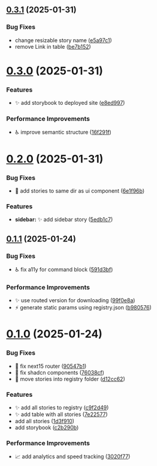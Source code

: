 ## [0.3.1](https://github.com/lloydrichards/shadcn-storybook-registry/compare/v0.3.0...v0.3.1) (2025-01-31)


### Bug Fixes

* change resizable story name ([e5a97c1](https://github.com/lloydrichards/shadcn-storybook-registry/commit/e5a97c1832671e53b1f35e860e94ff3eab93954a))
* remove Link in table ([be7b152](https://github.com/lloydrichards/shadcn-storybook-registry/commit/be7b152c52110d9f30be26ad887af19a1b15d0cb))

# [0.3.0](https://github.com/lloydrichards/shadcn-storybook-registry/compare/v0.2.0...v0.3.0) (2025-01-31)


### Features

* :sparkles: add storybook to deployed site ([e8ed997](https://github.com/lloydrichards/shadcn-storybook-registry/commit/e8ed997846f4e417f598f30b928b969dc0b35d40))


### Performance Improvements

* :wheelchair: improve semantic structure ([16f291f](https://github.com/lloydrichards/shadcn-storybook-registry/commit/16f291f6ad1f774fbeb1ac57d677e9963b13f70f))

# [0.2.0](https://github.com/lloydrichards/shadcn-storybook-registry/compare/v0.1.1...v0.2.0) (2025-01-31)


### Bug Fixes

* :truck: add stories to same dir as ui component ([6e1f96b](https://github.com/lloydrichards/shadcn-storybook-registry/commit/6e1f96b466a68d15cf50a06cd62d2c48f7aeb082))


### Features

* **sidebar:** :sparkles: add sidebar story ([5edb1c7](https://github.com/lloydrichards/shadcn-storybook-registry/commit/5edb1c711e14f46982c515db6a4275d0acba2f39))

## [0.1.1](https://github.com/lloydrichards/shadcn-storybook-registry/compare/v0.1.0...v0.1.1) (2025-01-24)


### Bug Fixes

* :wheelchair: fix a11y for command block ([591d3bf](https://github.com/lloydrichards/shadcn-storybook-registry/commit/591d3bfe789e5180033caf202f853383033193bc))


### Performance Improvements

* :sparkles: use routed version for downloading ([99f0e8a](https://github.com/lloydrichards/shadcn-storybook-registry/commit/99f0e8aff10bd912613864fdcdf8b337340ec44b))
* :zap: generate static params using registry.json ([b980576](https://github.com/lloydrichards/shadcn-storybook-registry/commit/b980576652caa253852733e49d2af89cdb746ea1))

# [0.1.0](https://github.com/lloydrichards/shadcn-storybook-registry/compare/v0.0.0...v0.1.0) (2025-01-24)


### Bug Fixes

* :bug: fix next15 router ([90547b1](https://github.com/lloydrichards/shadcn-storybook-registry/commit/90547b1b544c05b8a431db59e282b0f74395618e))
* :bug: fix shadcn components ([76038cf](https://github.com/lloydrichards/shadcn-storybook-registry/commit/76038cf7da6dac473670069724ab7ed43a5dbfb2))
* :truck: move stories into registry folder ([d12cc62](https://github.com/lloydrichards/shadcn-storybook-registry/commit/d12cc62c8c9833e2baeeb295844f37d6af1fa5c0))


### Features

* :sparkles: add all stories to registry ([c9f2d49](https://github.com/lloydrichards/shadcn-storybook-registry/commit/c9f2d491a00141ea8149628dc368da4d1036426c))
* :sparkles: add table with all stories ([7e22577](https://github.com/lloydrichards/shadcn-storybook-registry/commit/7e22577fee8c5bf398121d7552254eff257e6b25))
* add all stories ([1d3f910](https://github.com/lloydrichards/shadcn-storybook-registry/commit/1d3f910bf93fa4958e7f4b89aebfea6b3e512c2b))
* add storybook ([c2b290b](https://github.com/lloydrichards/shadcn-storybook-registry/commit/c2b290be63ccc9a6f688480148e790bae9aab5ef))


### Performance Improvements

* :chart_with_upwards_trend: add analytics and speed tracking ([3020f77](https://github.com/lloydrichards/shadcn-storybook-registry/commit/3020f774c88859bfd8f285eab249999937199f1f))
